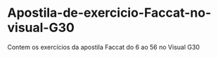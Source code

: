 # Apostila-de-exercicio-Faccat-no-visual-G30
Contem os exercícios da apostila Faccat do 6 ao 56 no Visual G30
